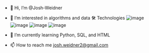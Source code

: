 - 👋 Hi, I’m @Josh-Weidner
- 👀 I’m interested in algorithms and data
  🛠️ Technologies
  ![image](https://github.com/Josh-Weidner/Josh-Weidner/assets/134738316/db4850c7-b95e-4192-95db-9cf9c0212c63) ![image](https://github.com/Josh-Weidner/Josh-Weidner/assets/134738316/9329e65c-ad63-43f4-a135-6fc168e03191) ![image](https://github.com/Josh-Weidner/Josh-Weidner/assets/134738316/587839c8-8178-4efb-80b1-a2046460c8fd) ![image](https://github.com/Josh-Weidner/Josh-Weidner/assets/134738316/f78bcd3c-4bbf-4161-a07e-8f8c208222e5)




- 🌱 I’m currently learning Python, SQL, and HTML
- 📫 How to reach me josh.weidner2@gmail.com
<!---
Josh-Weidner/Josh-Weidner is a ✨ special ✨ repository because its `README.md` (this file) appears on your GitHub profile.
You can click the Preview link to take a look at your changes.
--->
